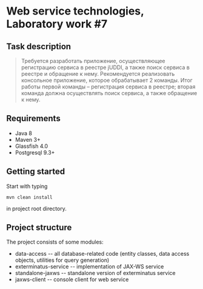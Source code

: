 # Web service technologies, Laboratory work #7

## Task description

> Требуется разработать приложение, осуществляющее регистрацию сервиса в
  реестре jUDDI, а также поиск сервиса в реестре и обращение к нему. Рекомендуется
  реализовать консольное приложение, которое обрабатывает 2 команды. Итог работы
  первой команды – регистрация сервиса в реестре; вторая команда должна
  осуществлять поиск сервиса, а также обращение к нему. 

## Requirements

- Java 8
- Maven 3+
- Glassfish 4.0
- Postgresql 9.3+

## Getting started

Start with typing 

`mvn clean install`

in project root directory.

## Project structure

The project consists of some modules:

- data-access -- all database-related code (entity classes, data access objects, utilities for query generation)
- exterminatus-service -- implementation of JAX-WS service
- standalone-jaxws -- standalone version of exterminatus service
- jaxws-client -- console client for web service
